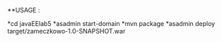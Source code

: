 **USAGE :

*cd javaEElab5
*asadmin start-domain
*mvn package
*asadmin deploy target/zameczkowo-1.0-SNAPSHOT.war
